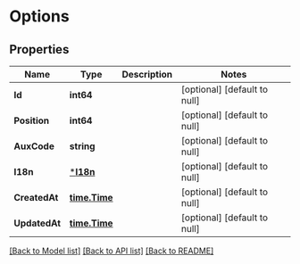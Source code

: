 # Options

## Properties
Name | Type | Description | Notes
------------ | ------------- | ------------- | -------------
**Id** | **int64** |  | [optional] [default to null]
**Position** | **int64** |  | [optional] [default to null]
**AuxCode** | **string** |  | [optional] [default to null]
**I18n** | [***I18n**](I18n.md) |  | [optional] [default to null]
**CreatedAt** | [**time.Time**](time.Time.md) |  | [optional] [default to null]
**UpdatedAt** | [**time.Time**](time.Time.md) |  | [optional] [default to null]

[[Back to Model list]](../README.md#documentation-for-models) [[Back to API list]](../README.md#documentation-for-api-endpoints) [[Back to README]](../README.md)



